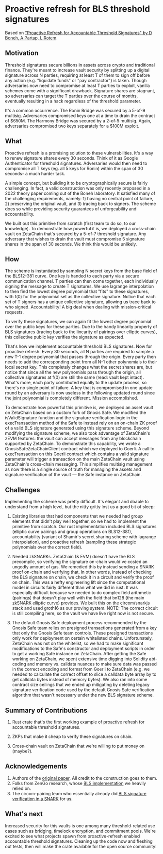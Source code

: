 # Proactive refresh for BLS threshold signatures

Based on ["Proactive Refresh for Accountable Threshold Signatures" by D Boneh, A Partap, L Rotem](https://eprint.iacr.org/2022/1656.pdf).

## Motivation 
Threshold signatures secure billions in assets across crypto and traditional finance. They're meant to increase vault security by splitting up a digital signature across N parties, requiring at least T of them to sign off before any action (e.g. "liquidate funds" or "pay contractor") is taken. Though adversaries now need to compromise at least T parties to exploit, vanilla schemes come with a significant drawback. Signature shares are stagnant, so adversaries can target the T parties over the course of months, eventually resulting in a hack regardless of the threshold parameter. 

It's a common occurrence. The Ronin Bridge was secured by a 5-of-9 multisig. Adversaries compromised keys one at a time to drain the contract of $650M. The Harmony Bridge was secured by a 2-of-5 multisig. Again, adversaries compromised two keys separately for a $100M exploit. 

## What
Proactive refresh is a promising solution to these vulnerabilities. It's a way to renew signature shares every 30 seconds. Think of it as Google Authenticator for threshold signatures. Adversaries would then need to compromise all T keys (eg. all 5 keys for Ronin) within the span of 30 seconds- a much harder task. 

A simple concept, but building it to be cryptographically secure is fairly challenging. In fact, a valid construction was only recently proposed in a 2022 theory paper coming out of the Boneh laboratory. It satisfied many of the challenging requirements, namely: 1) having no central point of failure, 2) preserving the original vault, and 3) tracing back to signers. The scheme does so while providing security guarantees of unforgeability and accountability. 

We built out this primitive from scratch (first team to do so, to our knowledge). To demonstrate how powerful it is, we deployed a cross-chain vault on ZetaChain that's secured by a 5-of-7 threshold signature. Any adversary that wishes to drain the vault must compromise 5 signature shares in the span of 30 seconds. We think this would be unlikely. 

## How
The scheme is instantiated by sampling N secret keys from the base field of the BLS12-381 curve. One key is handed to each party via a secure communication channel. T parties can then come together, each individually signing the message to create T signatures. We use lagrange interpolation to then find the lowest degree polynomial that "fits" to these signatures, with f(0) for the polynomial set as the collective signature. Notice that each set of T signers has a unique collective signature, allowing us trace back to who signed. Accountability! A big deal when dealing with mission-critical requests. 

To verify these signatures, we can again fit the lowest degree polynomial over the public keys for these parties. Due to the handy linearity property of BLS signatures (tracing back to the linearity of pairings over elliptic curves), this collective public key verifies the signature as expected. 

That's how we implement accountable threshold BLS signatures. Now for proactive refresh. Every 30 seconds, all N parties are required to sample a new T-1 degree polynomial that passes through the origin. Every party then needs to add the corresponding point from all N-1 other polynomials to their local secret key. This completely changes what the secret shares are, but notice that since all the new polynomials pass through the origin, all collective signatures at f(0) are still the same (read: vault kept intact). What's more, each party contributed equally to the update process, so there's no single point of failure. A key that is compromised in one update round by an adversary is now useless in the following updated round since the joint polynomial is completely different. Mission accomplished. 

To demonstrate how powerful this primitive is, we deployed an asset vault on ZetaChain based on a custom fork of Gnosis Safe. We modified the isValidSignature function and the signature verification logic in the execTransaction method of the Safe to instead rely on an on-chain ZK proof of a valid BLS signature generated using this signature scheme. Beyond modifying the signature scheme, we also took advantage of ZetaChain's zEVM features: the vault can accept messages from any blockchain supported by ZetaChain. To demonstrate this capability, we wrote a GnosisSafeZetaChainClient contract which we deployed to Goerli. A call to execTransaction on this Goerli contract which contains a valid signature parameter will trigger a transaction on the main ZetaChain vault using ZetaChain's cross-chain messaging. This simplifies multisig management as now there is a single source of truth for managing the assets and signature verification of the vault — the Safe instance on ZetaChain.

## Challenges
Implementing the scheme was pretty difficult. It's elegant and doable to understand from a high level, but the nitty gritty lost us a good bit of sleep:

1) Existing libraries that had components that we needed had group elements that didn't play well together, so we had to implement the primitive from scratch. Our rust implementation included BLS signatures (elliptic curve pairings and group operations on BLS12-381), accountability (variant of Shamir's secret sharing scheme with lagrange interpolation), and proactive refresh (sampling these strategic polynomials over the correct field).

2) Needed zkSNARKs. ZetaChain (& EVM) doesn't have the BLS precompile, so verifying the signature on-chain would've costed an ungodly amount of gas. We remedied this by instead sending a SNARK proof on-chain and verifying that. In other words, instead of checking the BLS signature on chain, we check it in a circuit and verify the proof on chain. This was a hefty engineering lift since the computational model in circuits fairly different than what we did in rust. It was especially difficult because we needed to do complex field arithmetic (pairings) that doesn't play well with the field that bn128 (the main zkSNARK elliptic curve) provides. We built this on the circom/snarkjs stack and used groth16 as our proving system. NOTE: The correct circuit is still compiling here, so the vault we have live right now is not secure. 

3) The default Gnosis Safe deployment process recommended by the Gnosis Safe team relies on presigned transactions generated from a key that only the Gnosis Safe team controls. These presigned transactions only work for deployment on certain whitelisted chains. Unfortunately, ZetaChain was not on the whitelist, so we had to make significant modifications to the Safe's constructor and deployment scripts in order to get a working Safe instance on ZetaChain. After getting the Safe working on ZetaChain, we spent extensive time digging into Solidity abi-coding and memory vs. calldata nuances to make sure data was passed in the correct encoding and format from Goerli to ZetaChain (e.g. we needed to calculate the correct offset to slice a calldata byte array by to get calldata bytes instead of memory bytes). We also ran into some contract size ceilings that we ended up mitigating by deleting legacy signature verification code used by the default Gnosis Safe verification algorithm that wasn't necessary under the new BLS signature scheme.

## Summary of Contributions 
1) Rust crate that's the first working example of proactive refresh for accountable threshold signatures. 

2) ZKPs that make it cheap to verify these signatures on chain. 

3) Cross-chain vault on ZetaChain that we're willing to put money on (maybe?). 

## Acknowledgements
1) Authors of the [original paper](https://eprint.iacr.org/2022/1656.pdf). All credit to the construction goes to them. 
2) Folks from ZenGo research, whose [BLS implementation](https://github.com/ZenGo-X/multi-party-bls) we heavily relied on. 
3) The circom-pairing team who essentially already did [BLS signature verification in a SNARK](https://github.com/yi-sun/circom-pairing) for us. 

## What's next
Increased security for this vaults is one among many threshold-related use cases such as bridging, timelock encryption, and commitment pools. We're excited to see what projects spawn from proactive-refresh enabled accountable threshold signatures. Cleaning up the code now and fleshing out tests, then will make the crate available for the open source community! 
